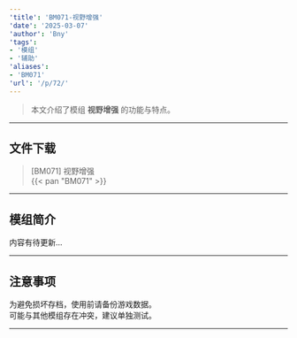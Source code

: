 ```yaml
---
'title': 'BM071-视野增强'
'date': '2025-03-07'
'author': 'Bny'
'tags':
- '模组'
- '辅助'
'aliases':
- 'BM071'
'url': '/p/72/'
---
```


> 本文介绍了模组 **视野增强** 的功能与特点。

---

## 文件下载

> [BM071] 视野增强  
{{< pan "BM071" >}}  

---

## 模组简介

>  
内容有待更新...  

---

## 注意事项

>  
为避免损坏存档，使用前请备份游戏数据。  
可能与其他模组存在冲突，建议单独测试。  

---

